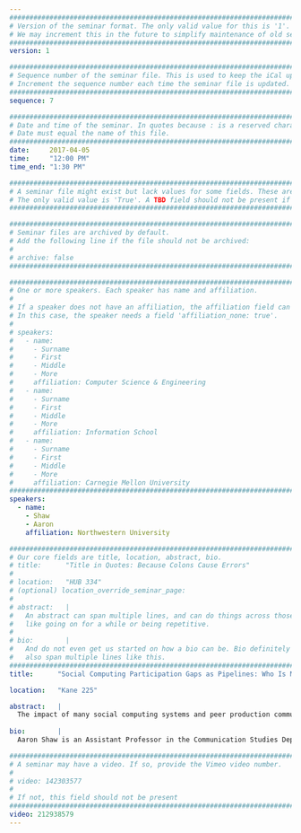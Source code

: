 ```yaml
---
################################################################################
# Version of the seminar format. The only valid value for this is '1'. 
# We may increment this in the future to simplify maintenance of old seminars.
################################################################################
version: 1

################################################################################
# Sequence number of the seminar file. This is used to keep the iCal up to date.
# Increment the sequence number each time the seminar file is updated.
################################################################################
sequence: 7

################################################################################
# Date and time of the seminar. In quotes because : is a reserved character.
# Date must equal the name of this file.
################################################################################
date:     2017-04-05
time:     "12:00 PM"
time_end: "1:30 PM"

################################################################################
# A seminar file might exist but lack values for some fields. These are 'TBD'. 
# The only valid value is 'True'. A TBD field should not be present if 'False'.
################################################################################

################################################################################
# Seminar files are archived by default.
# Add the following line if the file should not be archived:
#
# archive: false
################################################################################

################################################################################
# One or more speakers. Each speaker has name and affiliation.
#
# If a speaker does not have an affiliation, the affiliation field can be removed.
# In this case, the speaker needs a field 'affiliation_none: true'.
#
# speakers:
#   - name: 
#     - Surname
#     - First
#     - Middle
#     - More
#     affiliation: Computer Science & Engineering 
#   - name: 
#     - Surname
#     - First
#     - Middle
#     - More
#     affiliation: Information School 
#   - name: 
#     - Surname
#     - First
#     - Middle
#     - More
#     affiliation: Carnegie Mellon University 
################################################################################
speakers:
  - name:
    - Shaw
    - Aaron
    affiliation: Northwestern University

################################################################################
# Our core fields are title, location, abstract, bio.
# title:      "Title in Quotes: Because Colons Cause Errors"
# 
# location:   "HUB 334"
# (optional) location_override_seminar_page:
#
# abstract:   |
#   An abstract can span multiple lines, and can do things across those lines,
#   like going on for a while or being repetitive.
# 
# bio:        |
#   And do not even get us started on how a bio can be. Bio definitely can
#   also span multiple lines like this.
################################################################################
title:      "Social Computing Participation Gaps as Pipelines: Who Is Missing from Your Community and Why That Matters"

location:   "Kane 225"

abstract:   |
  The impact of many social computing systems and peer production communities depends on their openness and the inclusion of many contributors. However, extreme participation gaps emerge on every platform and, in many cases, follow familiar patterns of social inequality, with less privileged individuals less likely to participate. These digital inequalities have huge negative impacts, so how should social computing designers and researchers respond? I argue that we have to deepen our understanding of the mechanisms of and barriers to participation. Data from recent survey research analyzing participation gaps on Wikipedia illustrates what this can look like. The gender gap among active Wikipedia editors has attracted widespread attention and inspired thoughtful initiatives to change the culture of the community and mobilize female contributors. However, it turns out that a number of factors including education, Internet use skills, as well as gender help explain who even engages in the behaviors or possesses the knowledge necessary to edit in the first place. Analyzing digital inequality as the product of a pipeline of participation reveals design opportunities and challenges with the potential for especially high impact. 
  
bio:        |
  Aaron Shaw is an Assistant Professor in the Communication Studies Department at Northwestern University, a Faculty Associate of the Berkman Klein Center for Internet and Society at Harvard University, and a co-founder of the Community Data Science Collective. At Northwestern, he is Director of the Media, Technology and Society Program as well as an affiliate of the Institute for Policy Research, the Buffett Institute, and the SONIC research group. Aaron studies the organization of collective action and collaboration online, with a focus on understanding peer production communities. His research has been supported by the National Science Foundation and Microsoft Research has received awards or honorable mentions from professional associations including the International Communication Association, the Association for Computing Machinery, the American Sociological Association, and the American Political Science Association.

################################################################################
# A seminar may have a video. If so, provide the Vimeo video number.
#
# video: 142303577
#
# If not, this field should not be present 
################################################################################
video: 212938579
---
```

